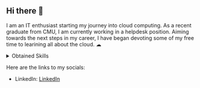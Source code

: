 ## Hi there 👋

I am an IT enthusiast starting my journey into cloud computing. As a recent graduate from CMU, I am currently working in a helpdesk position. Aiming towards the next steps in my career, I have began devoting some of my free time to learining all about the cloud. ☁ 

<details>
  <summary>Obtained Skills</summary>
    - GitHub <br />
    - Termminal <br />
    - Git <br />
    - Markdown <br />
    - Commits <br />
</details>

Here are the links to my socials:
- LinkedIn: [LinkedIn](https://www.linkedin.com/in/jessica-jackson-7ab077249/) 
